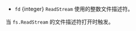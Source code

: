 <!-- YAML
added: v0.1.93
-->

* `fd` {integer} `ReadStream` 使用的整数文件描述符。

当 `fs.ReadStream` 的文件描述符打开时触发。

